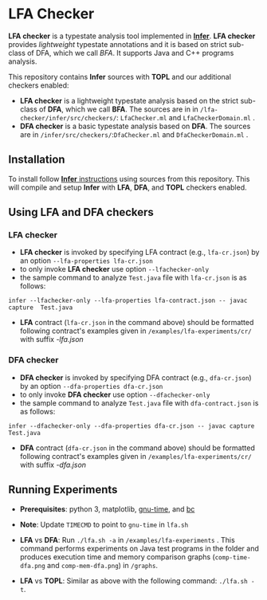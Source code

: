 # LFA Checker 

__LFA checker__ is a typestate analysis tool implemented in [**Infer**](https://fbinfer.com). 
__LFA checker__ provides _lightweight_ typestate annotations and it is 
based on strict sub-class of DFA, which we call _BFA_. It supports 
Java and C++ programs analysis. 

This repository contains __Infer__ sources with __TOPL__ and our additional 
checkers enabled: 
- **LFA checker** is a lightweight typestate analysis based on the strict sub-class of __DFA__, which we call __BFA__. The sources are in in `/lfa-checker/infer/src/checkers/`: `LfaChecker.ml` and `LfaCheckerDomain.ml` . 
- **DFA checker** is a basic typestate analysis based on __DFA__. The sources are in `/infer/src/checkers/`:`DfaChecker.ml` and `DfaCheckerDomain.ml` . 


## Installation 
To install follow [__Infer__ instructions](https://github.com/facebook/infer/blob/main/INSTALL.md#install-infer-from-source) using sources from this 
repository. This will compile and setup __Infer__ with __LFA__, **DFA**, and __TOPL__ checkers enabled. 


## Using LFA and DFA checkers 
### LFA checker 
- __LFA checker__ is invoked by specifying LFA contract (e.g., `lfa-cr.json`) by an option `--lfa-properties lfa-cr.json`
- to only invoke __LFA checker__ use option `--lfachecker-only`
- the sample command to analyze `Test.java` file with `lfa-cr.json` is as follows: 
  
`infer --lfachecker-only --lfa-properties lfa-contract.json -- javac capture 
Test.java`

- __LFA__ contract  (`lfa-cr.json` in the command above) should be formatted following contract's examples given in `/examples/lfa-experiments/cr/` with suffix _-lfa.json_

### DFA checker 
- __DFA checker__ is invoked by specifying DFA contract (e.g., `dfa-cr.json`) by an option `--dfa-properties dfa-cr.json`
- to only invoke __DFA checker__ use option `--dfachecker-only`
- the sample command to analyze `Test.java` file with `dfa-contract.json` is as follows: 

`infer --dfachecker-only --dfa-properties dfa-cr.json -- javac capture 
Test.java`

- __DFA__ contract  (`dfa-cr.json` in the command above) should be formatted following contract's examples given in `/examples/lfa-experiments/cr/` with suffix _-dfa.json_

## Running Experiments
- **Prerequisites**: python 3, matplotlib, [gnu-time](https://www.gnu.org/software/time/), and [bc](https://www.gnu.org/software/bc/manual/html_mono/bc.html) 
- __Note__: Update `TIMECMD` to point to `gnu-time` in `lfa.sh` 
  

- __LFA__ vs __DFA__: Run `./lfa.sh -a` in `/examples/lfa-experiments` . This command performs experiments on Java test programs in the folder and produces execution time and memory comparison graphs (`comp-time-dfa.png` and `comp-mem-dfa.png`) in `/graphs`.

- __LFA__ vs __TOPL__: Similar as above with the following command: `./lfa.sh -t`. 
